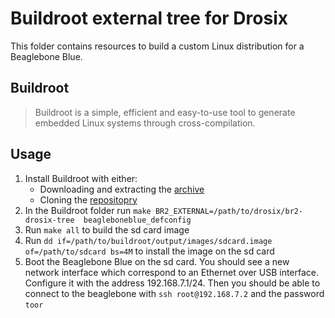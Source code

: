# Buildroot external tree for Drosix

This folder contains resources to build a custom Linux distribution for a 
Beaglebone Blue.

## Buildroot

> Buildroot is a simple, efficient and easy-to-use tool to generate embedded 
> Linux systems through cross-compilation.

## Usage

1. Install Buildroot with either:
    * Downloading and extracting the 
      [archive](https://buildroot.org/download.html)
    * Cloning the [repositopry](https://git.buildroot.net/buildroot)
2. In the Buildroot folder run `make BR2_EXTERNAL=/path/to/drosix/br2-drosix-tree 
   beagleboneblue_defconfig`
3. Run `make all` to build the sd card image
4. Run `dd if=/path/to/buildroot/output/images/sdcard.image of=/path/to/sdcard bs=4M` 
   to install the image on the sd card
5. Boot the Beaglebone Blue on the sd card. You should see a new network interface 
   which correspond to an Ethernet over USB interface. Configure it with the 
   address 192.168.7.1/24. Then you should be able to connect to the beaglebone 
   with `ssh root@192.168.7.2` and the password `toor`
